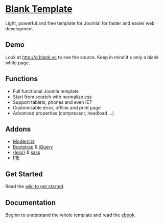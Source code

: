 # [Blank Template](http://blank.vc)

Light, powerful and free template for Joomla!
for faster and easier web development.


## Demo

Look at http://d.blank.vc to see the source. Keep in mind it's only a blank white page.

## Functions

* Full functional Joomla template
* Start from scratch with normalize.css
* Support tablets, phones and even IE7
* Customisable error, offline and print page
* Advanced properties (compressor, headload ...)

## Addons 

* [Modernizr](http://modernizr.com)
* [Bootstrap](http://getbootstrap.com) &amp; [jQuery](http://jquery.com)
* [{less}](http://lesscss.org/) &amp; [sass](http://sass-lang.com/)
* [PIE](http://css3pie.com)

## Get Started

Read the [wiki to get started](https://github.com/Bloggerschmidt/Blank-Template/wiki/Getting-started).

## Documentation

Beginn to understand the whole template and read the [ebook](http://blank.vc/ebook.html).
